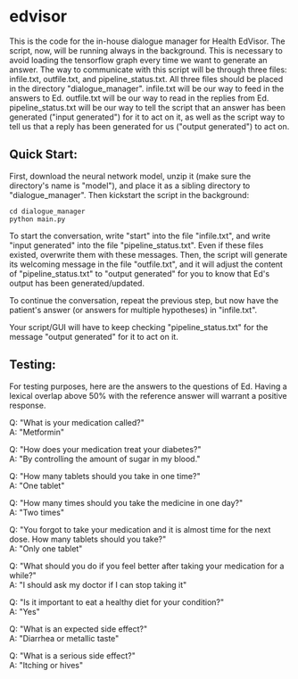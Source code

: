 # edvisor

This is the code for the in-house dialogue manager for Health EdVisor. The script, now, will be running always in the background. This is necessary to avoid loading the tensorflow graph every time we want to generate an answer. The way to communicate with this script will be through three files: infile.txt, outfile.txt, and pipeline_status.txt. All three files should be placed in the directory "dialogue_manager". infile.txt will be our way to feed in the answers to Ed. outfile.txt will be our way to read in the replies from Ed. pipeline_status.txt will be our way to tell the script that an answer has been generated ("input generated") for it to act on it, as well as the script way to tell us that a reply has been generated for us ("output generated") to act on.

## Quick Start:

First, download the neural network model, unzip it (make sure the directory's name is "model"), and place it as a sibling directory to "dialogue_manager". Then kickstart the script in the background:

```
cd dialogue_manager
python main.py
```

To start the conversation, write "start" into the file "infile.txt", and write "input generated" into the file "pipeline_status.txt". Even if these files existed, overwrite them with these messages. Then, the script will generate its welcoming message in the file "outfile.txt", and it will adjust the content of "pipeline_status.txt" to "output generated" for you to know that Ed's output has been generated/updated.

To continue the conversation, repeat the previous step, but now have the patient's answer (or answers for multiple hypotheses) in "infile.txt".

Your script/GUI will have to keep checking "pipeline_status.txt" for the message "output generated" for it to act on it.

## Testing:

For testing purposes, here are the answers to the questions of Ed. Having a lexical overlap above 50% with the reference answer will warrant a positive response.

Q: "What is your medication called?"<br/>
A: "Metformin"

Q: "How does your medication treat your diabetes?"<br/>
A: "By controlling the amount of sugar in my blood."

Q: "How many tablets should you take in one time?"<br/>
A: "One tablet"

Q: "How many times should you take the medicine in one day?"<br/>
A: "Two times"

Q: "You forgot to take your medication and it is almost time for the next dose. How many tablets should you take?"<br/>
A: "Only one tablet"

Q: "What should you do if you feel better after taking your medication for a while?"<br/>
A: "I should ask my doctor if I can stop taking it"
    
Q: "Is it important to eat a healthy diet for your condition?"<br/>
A: "Yes"

Q: "What is an expected side effect?"<br/>
A: "Diarrhea or metallic taste"

Q: "What is a serious side effect?"<br/>
A: "Itching or hives"

